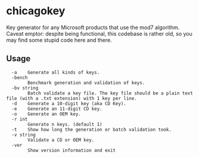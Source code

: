 # chicagokey
Key generator for any Microsoft products that use the mod7 algorithm. Caveat emptor: despite being functional, this codebase is rather old, so you may find some stupid code here and there.

## Usage
```
  -a    Generate all kinds of keys.
  -bench
        Benchmark generation and validation of keys.
  -bv string
        Batch validate a key file. The key file should be a plain text file (with a .txt extension) with 1 key per line.
  -d    Generate a 10-digit key (aka CD Key).
  -e    Generate an 11-digit CD key.
  -o    Generate an OEM key.
  -r int
        Generate n keys. (default 1)
  -t    Show how long the generation or batch validation took.
  -v string
        Validate a CD or OEM key.
  -ver
        Show version information and exit
```
